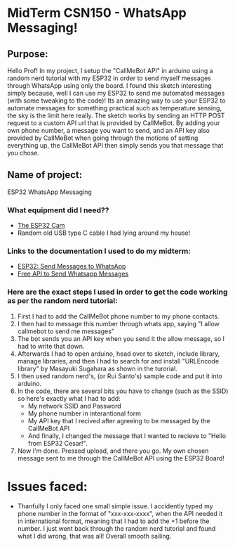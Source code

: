 # MidTerm CSN150 - WhatsApp Messaging!
## Purpose:
Hello Prof! In my project, I setup the "CallMeBot API" in arduino using a random nerd tutorial with my ESP32 in order to send myself messages through WhatsApp using only the board. I found this sketch interesting simply because, well I can use my ESP32 to send me automated messages (with some tweaking to the code)! Its an amazing way to use your ESP32 to automate messages for something practical such as temperature sensing, the sky is the limit here really. The sketch works by sending an HTTP POST request to a custom API url that is provided by CallMeBot. By adding your own phone number, a message you want to send, and an API key also provided by CallMeBot when going through the motions of setting everything up, the CallMeBot API then simply sends you that message that you chose.
## Name of project:
ESP32 WhatsApp Messaging
### What equipment did I need??
* [The ESP32 Cam](https://www.amazon.com/Aideepen-ESP32-CAM-ESP32-CAM-MB-CH-340G-NodeMCU/dp/B0CMTVFCYD/ref=sr_1_13?sr=8-13)
* Random old USB type C cable I had lying around my house!
### Links to the documentation I used to do my midterm:
* [ESP32: Send Messages to WhatsApp](https://randomnerdtutorials.com/esp32-send-messages-whatsapp/)
* [Free API to Send Whatsapp Messages](https://www.callmebot.com/blog/free-api-whatsapp-messages/)
### Here are the exact steps I used in order to get the code working as per the random nerd tutorial:
1. First I had to add the CallMeBot phone number to my phone contacts.
2. I then had to message this number through whats app, saying "I allow callmebot to send me messages"
3. The bot sends you an API key when you send it the allow message, so I had to write that down.
4. Afterwards I had to open arduino, head over to sketch, include library, manage libraries, and then I had to search for and install "URLEncode library" by Masayuki Sugahara as shown in the turorial.
5. I then used random nerd's, (or Rui Santo's) sample code and put it into arduino.
6. In the code, there are several bits you have to change (such as the SSID) so here's exactly what I had to add:
   * My network SSID and Password
   * My phone number in interantional form
   * My API key that I recived after agreeing to be messaged by the CallMeBot API
   * And finally, I changed the message that I wanted to recieve to "Hello from ESP32 Cesar!".
7. Now I'm done. Pressed upload, and there you go. My own chosen message sent to me through the CallMeBot API using the ESP32 Board!
# Issues faced:
* Thanfully I only faced one small simple issue. I accidently typed my phone number in the format of "xxx-xxx-xxxx", when the API needed it in international format, meaning that I had to add the +1 before the number. I just went back through the random nerd tutorial and found what I did wrong, that was all! Overall smooth sailing.
